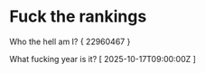 # Fuck the rankings

Who the hell am I?
{ 22960467 }

What fucking year is it?
[ 2025-10-17T09:00:00Z ]
